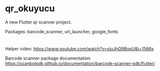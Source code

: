 # qr_okuyucu

A new Flutter qr scanner project.

Packages: barcode_scanner, url_launcher, google_fonts


# 
Helper video: https://www.youtube.com/watch?v=siuJhQ9BqsU&t=1566s

Barcode scanner package documentation: https://scanbotsdk.github.io/documentation/barcode-scanner-sdk/flutter/

